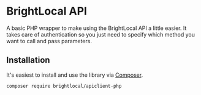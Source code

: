 BrightLocal API
===============

A basic PHP wrapper to make using the BrightLocal API a little easier. It takes care of authentication so you just need to specify which method you want to call and pass parameters.

Installation
------------

It's easiest to install and use the library via [Composer](https://getcomposer.org/).

```
composer require brightlocal/apiclient-php
```
